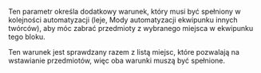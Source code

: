 Ten parametr określa dodatkowy warunek, który musi być spełniony w kolejności
automatyzacji (leje, Mody automatyzacji ekwipunku innych twórców), aby móc zabrać przedmioty
z wybranego miejsca w ekwipunku tego bloku.

Ten warunek jest sprawdzany razem z listą miejsc, które pozwalają na wstawianie przedmiotów,
więc oba warunki muszą być spełnione.
